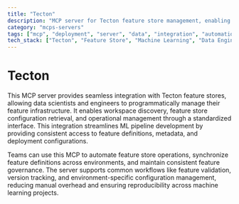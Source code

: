 ```yaml
---
title: "Tecton"
description: "MCP server for Tecton feature store management, enabling workspace operations and configuration handling for ML teams."
category: "mcps-servers"
tags: ["mcp", "deployment", "server", "data", "integration", "automation"]
tech_stack: ["Tecton", "Feature Store", "Machine Learning", "Data Engineering", "MLOps"]
---
```


# Tecton

This MCP server provides seamless integration with Tecton feature stores, allowing data scientists and engineers to programmatically manage their feature infrastructure. It enables workspace discovery, feature store configuration retrieval, and operational management through a standardized interface. This integration streamlines ML pipeline development by providing consistent access to feature definitions, metadata, and deployment configurations.

Teams can use this MCP to automate feature store operations, synchronize feature definitions across environments, and maintain consistent feature governance. The server supports common workflows like feature validation, version tracking, and environment-specific configuration management, reducing manual overhead and ensuring reproducibility across machine learning projects.
